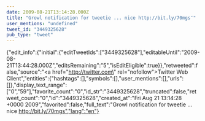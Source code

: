 ```yaml
---
date: 2009-08-21T13:14:28.000Z
title: "Growl notification for tweetie ... nice http://bit.ly/70mgs″"
user_mentions: "undefined"
tweet_id: "3449325628"
pub_type: "tweet"
---
```

{"edit_info":{"initial":{"editTweetIds":["3449325628"],"editableUntil":"2009-08-21T13:44:28.000Z","editsRemaining":"5","isEditEligible":true}},"retweeted":false,"source":"<a href=\"http://twitter.com\" rel=\"nofollow\">Twitter Web Client</a>","entities":{"hashtags":[],"symbols":[],"user_mentions":[],"urls":[]},"display_text_range":["0","59"],"favorite_count":"0","id_str":"3449325628","truncated":false,"retweet_count":"0","id":"3449325628","created_at":"Fri Aug 21 13:14:28 +0000 2009","favorited":false,"full_text":"Growl notification for tweetie ... nice http://bit.ly/70mgs","lang":"en"}

